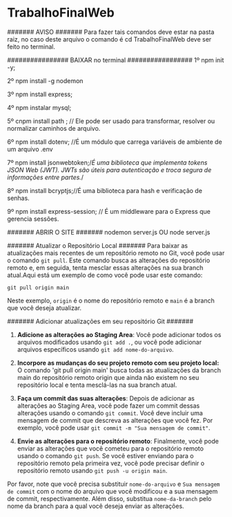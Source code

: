 # TrabalhoFinalWeb


####### AVISO ####### 
Para fazer tais comandos deve estar na pasta raiz, no caso deste arquivo o comando é cd TrabalhoFinalWeb deve ser feito no terminal.

################ BAIXAR no terminal ################# 
1º npm init -y;

2º npm install -g nodemon 

3º npm install express;

4º npm instalar mysql;

5º cnpm install path ; // Ele pode ser usado para transformar, resolver ou normalizar caminhos de arquivo.

6º npm install dotenv; //É um módulo que carrega variáveis de ambiente de um arquivo .env

7º npm install jsonwebtoken;/*É uma biblioteca que implementa tokens JSON Web (JWT). 
JWTs são úteis para autenticação e troca segura de informações entre partes.*/
 
8º npm install bcryptjs;//É uma biblioteca para hash e verificação de senhas.

9º npm install express-session; // É um middleware para o Express que gerencia sessões. 

####### ABRIR O SITE ####### 
nodemon server.js OU node server.js

####### Atualizar o Repositório Local ####### 
Para baixar as atualizações mais recentes de um repositório remoto no Git, você pode usar o comando `git pull`. Este comando busca as alterações do repositório remoto e, em seguida, tenta mesclar essas alterações na sua branch atual.Aqui está um exemplo de como você pode usar este comando:
``` terminal bash
git pull origin main
```
Neste exemplo, `origin` é o nome do repositório remoto e `main` é a branch que você deseja atualizar.


####### Adicionar atualizações em seu repositório Git ####### 

1. **Adicione as alterações ao Staging Area**: Você pode adicionar todos os arquivos modificados usando `git add .`, ou você pode adicionar arquivos específicos usando `git add nome-do-arquivo`.
 
3. **Incorpore as mudanças do seu projeto remoto com seu projeto local:** O comando 'git pull origin main' busca todas as atualizações da branch main do repositório remoto origin que ainda não existem no seu repositório local e tenta mesclá-las na sua branch atual.
   
3. **Faça um commit das suas alterações**: Depois de adicionar as alterações ao Staging Area, você pode fazer um commit dessas alterações usando o comando `git commit`. Você deve incluir uma mensagem de commit que descreva as alterações que você fez. Por exemplo, você pode usar `git commit -m "Sua mensagem de commit"`.

4. **Envie as alterações para o repositório remoto**: Finalmente, você pode enviar as alterações que você cometeu para o repositório remoto usando o comando `git push`. Se você estiver enviando para o repositório remoto pela primeira vez, você pode precisar definir o repositório remoto usando `git push -u origin main`.

Por favor, note que você precisa substituir `nome-do-arquivo` e `Sua mensagem de commit` com o nome do arquivo que você modificou e a sua mensagem de commit, respectivamente. Além disso, substitua `nome-da-branch` pelo nome da branch para a qual você deseja enviar as alterações.
